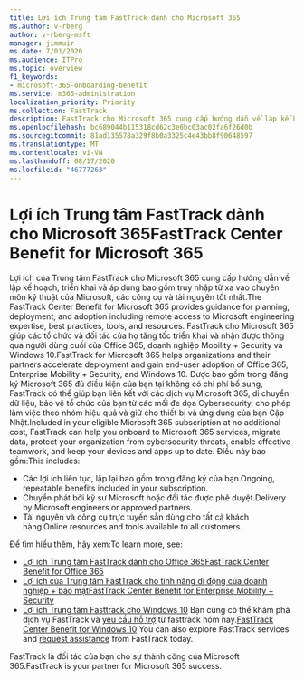 ```yaml
---
title: Lợi ích Trung tâm FastTrack dành cho Microsoft 365
ms.author: v-rberg
author: v-rberg-msft
manager: jimmuir
ms.date: 7/01/2020
ms.audience: ITPro
ms.topic: overview
f1_keywords:
- microsoft-365-onboarding-benefit
ms.service: m365-administration
localization_priority: Priority
ms.collection: FastTrack
description: FastTrack cho Microsoft 365 cung cấp hướng dẫn về lập kế hoạch, triển khai và áp dụng bao gồm truy nhập từ xa vào chuyên môn kỹ thuật của Microsoft, thực hành tốt nhất, công cụ và tài nguyên. FastTrack cho Microsoft 365 giúp các tổ chức và đối tác của họ tăng tốc triển khai và nhận được thông qua người dùng cuối của Office 365, Windows 10 và tính di động của doanh nghiệp + bảo mật.
ms.openlocfilehash: bc689044b115318cd62c3e6bc03ac02fa6f26d0b
ms.sourcegitcommit: 81ad135578a329f8b0a3325c4e43bb8f90648597
ms.translationtype: MT
ms.contentlocale: vi-VN
ms.lasthandoff: 08/17/2020
ms.locfileid: "46777263"
---
```

# <a name="fasttrack-center-benefit-for-microsoft-365"></a><span data-ttu-id="46653-104">Lợi ích Trung tâm FastTrack dành cho Microsoft 365</span><span class="sxs-lookup"><span data-stu-id="46653-104">FastTrack Center Benefit for Microsoft 365</span></span>

<span data-ttu-id="46653-105">Lợi ích của Trung tâm FastTrack cho Microsoft 365 cung cấp hướng dẫn về lập kế hoạch, triển khai và áp dụng bao gồm truy nhập từ xa vào chuyên môn kỹ thuật của Microsoft, các công cụ và tài nguyên tốt nhất.</span><span class="sxs-lookup"><span data-stu-id="46653-105">The FastTrack Center Benefit for Microsoft 365 provides guidance for planning, deployment, and adoption including remote access to Microsoft engineering expertise, best practices, tools, and resources.</span></span> <span data-ttu-id="46653-106">FastTrack cho Microsoft 365 giúp các tổ chức và đối tác của họ tăng tốc triển khai và nhận được thông qua người dùng cuối của Office 365, doanh nghiệp Mobility + Security và Windows 10.</span><span class="sxs-lookup"><span data-stu-id="46653-106">FastTrack for Microsoft 365 helps organizations and their partners accelerate deployment and gain end-user adoption of Office 365, Enterprise Mobility + Security, and Windows 10.</span></span> <span data-ttu-id="46653-107">Được bao gồm trong đăng ký Microsoft 365 đủ điều kiện của bạn tại không có chi phí bổ sung, FastTrack có thể giúp bạn liên kết với các dịch vụ Microsoft 365, di chuyển dữ liệu, bảo vệ tổ chức của bạn từ các mối đe dọa Cybersecurity, cho phép làm việc theo nhóm hiệu quả và giữ cho thiết bị và ứng dụng của bạn Cập Nhật.</span><span class="sxs-lookup"><span data-stu-id="46653-107">Included in your eligible Microsoft 365 subscription at no additional cost, FastTrack can help you onboard to Microsoft 365 services, migrate data, protect your organization from cybersecurity threats, enable effective teamwork, and keep your devices and apps up to date.</span></span> <span data-ttu-id="46653-108">Điều này bao gồm:</span><span class="sxs-lookup"><span data-stu-id="46653-108">This includes:</span></span>

- <span data-ttu-id="46653-109">Các lợi ích liên tục, lặp lại bao gồm trong đăng ký của bạn.</span><span class="sxs-lookup"><span data-stu-id="46653-109">Ongoing, repeatable benefits included in your subscription.</span></span>
- <span data-ttu-id="46653-110">Chuyển phát bởi kỹ sư Microsoft hoặc đối tác được phê duyệt.</span><span class="sxs-lookup"><span data-stu-id="46653-110">Delivery by Microsoft engineers or approved partners.</span></span>
- <span data-ttu-id="46653-111">Tài nguyên và công cụ trực tuyến sẵn dùng cho tất cả khách hàng.</span><span class="sxs-lookup"><span data-stu-id="46653-111">Online resources and tools available to all customers.</span></span>
  
<span data-ttu-id="46653-112">Để tìm hiểu thêm, hãy xem:</span><span class="sxs-lookup"><span data-stu-id="46653-112">To learn more, see:</span></span>

- [<span data-ttu-id="46653-113">Lợi ích Trung tâm FastTrack dành cho Office 365</span><span class="sxs-lookup"><span data-stu-id="46653-113">FastTrack Center Benefit for Office 365</span></span>](O365-fasttrack-benefit-for-office-365.md) 
- [<span data-ttu-id="46653-114">Lợi ích của Trung tâm FastTrack cho tính năng di động của doanh nghiệp + bảo mật</span><span class="sxs-lookup"><span data-stu-id="46653-114">FastTrack Center Benefit for Enterprise Mobility + Security</span></span>](EMS-fasttrack-benefit-for-EMS.md)
- <span data-ttu-id="46653-115">[Lợi ích Trung tâm Fasttrack cho Windows 10](Win-10-fasttrack-benefit-for-Windows-10.md) Bạn cũng có thể khám phá dịch vụ FastTrack và [yêu cầu hỗ trợ](https://go.microsoft.com/fwlink/p/?LinkId=2003903) từ fasttrack hôm nay.</span><span class="sxs-lookup"><span data-stu-id="46653-115">[FastTrack Center Benefit for Windows 10](Win-10-fasttrack-benefit-for-Windows-10.md) You can also explore FastTrack services and [request assistance](https://go.microsoft.com/fwlink/p/?LinkId=2003903) from FastTrack today.</span></span>

<span data-ttu-id="46653-116">FastTrack là đối tác của bạn cho sự thành công của Microsoft 365.</span><span class="sxs-lookup"><span data-stu-id="46653-116">FastTrack is your partner for Microsoft 365 success.</span></span>
  